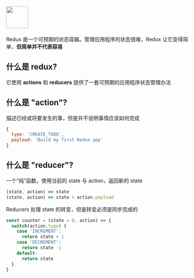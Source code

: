 # <a href='http://redux.js.org'><img src='https://camo.githubusercontent.com/f28b5bc7822f1b7bb28a96d8d09e7d79169248fc/687474703a2f2f692e696d6775722e636f6d2f4a65567164514d2e706e67' height='60'></a>

Redux 是一个可预期的状态容器。管理应用程序的状态很难，Redux 让它变得简单，**但简单并不代表容易**

## 什么是 redux?

它使用 **actions** 和 **reducers** 提供了一套可预期的应用程序状态管理办法

## 什么是 "action"?

描述已经或将要发生的事，但是并不说明事情应该如何完成
```js
{
  type: 'CREATE_TODO',
  payload: 'Build my first Redux app'
}
```

## 什么是 "reducer"?

一个“纯”函数，使用当前的 state 与 action，返回新的 state
```js
(state, action) => state
(state, action) => state + action.payload
```

Reducers 处理 state 的转变，但是转变必须是同步完成的

```js
const counter = (state = 0, action) => {
  switch(action.type) {
    case 'INCREMENT':
      return state + 1
    case 'DECREMENT':
      return state -1 
    default:
      return state
  }
}
```
